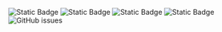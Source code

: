 ![Static Badge](https://img.shields.io/badge/blacklists-60-000000) ![Static Badge](https://img.shields.io/badge/blacklisted-2968804-cc0000) ![Static Badge](https://img.shields.io/badge/whitelisted-2242-00CC00) ![Static Badge](https://img.shields.io/badge/streaming_blacklist-28106-000000) ![GitHub issues](https://img.shields.io/github/issues/fabriziosalmi/blacklists)
